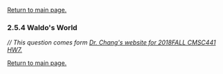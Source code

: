 <a href="../../README.md#2.5.4">Return to main page.</a>

### 2.5.4 Waldo's World

<i>// This question comes form <a href="https://www.csee.umbc.edu/~chang/cs441/hw/hw7.shtml">Dr. Chang's website for 2018FALL CMSC441 HW7. </a> </i>



<a href="../../README.md#2.5.4">Return to main page.</a>